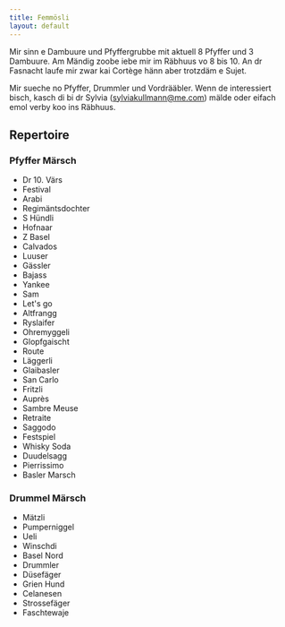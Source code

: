 ```yaml
---
title: Femmösli
layout: default 
---
```


Mir sinn e Dambuure und Pfyffergrubbe mit aktuell 8 Pfyffer und 3 Dambuure. 
Am Mändig zoobe iebe mir im Räbhuus vo 8 bis 10. An dr Fasnacht laufe mir zwar kai Cortège 
hänn aber trotzdäm e Sujet.

Mir sueche no Pfyffer, Drummler und Vordrääbler. Wenn de interessiert bisch, kasch di bi dr 
Sylvia (<a title="mailto:sylviakullmann@me.com?subject=Femmösli" 
href="mailto:sylviakullmann@me.com?subject=Femm%C3%B6sli">sylviakullmann@me.com</a>) mälde 
oder eifach emol verby koo ins Räbhuus.


## Repertoire
### Pfyffer Märsch
- Dr 10. Värs
- Festival
- Arabi
- Regimäntsdochter
- S Hündli
- Hofnaar
- Z Basel
- Calvados
- Luuser
- Gässler
- Bajass
- Yankee
- Sam
- Let's go
- Altfrangg
- Ryslaifer
- Ohremyggeli
- Glopfgaischt
- Route
- Läggerli
- Glaibasler
- San Carlo
- Fritzli
- Auprès
- Sambre Meuse
- Retraite
- Saggodo
- Festspiel
- Whisky Soda
- Duudelsagg
- Pierrissimo
- Basler Marsch

### Drummel Märsch
- Mätzli
- Pumperniggel
- Ueli
- Winschdi
- Basel Nord
- Drummler
- Düsefäger
- Grien Hund
- Celanesen
- Strossefäger
- Faschtewaje

